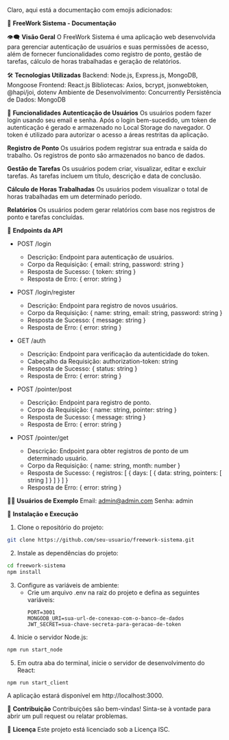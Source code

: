 Claro, aqui está a documentação com emojis adicionados:

📝 **FreeWork Sistema - Documentação**

👁️‍🗨️ **Visão Geral**
O FreeWork Sistema é uma aplicação web desenvolvida para gerenciar autenticação de usuários e suas permissões de acesso, além de fornecer funcionalidades como registro de ponto, gestão de tarefas, cálculo de horas trabalhadas e geração de relatórios.

🛠️ **Tecnologias Utilizadas**
Backend: Node.js, Express.js, MongoDB, Mongoose
Frontend: React.js
Bibliotecas: Axios, bcrypt, jsonwebtoken, @hapi/joi, dotenv
Ambiente de Desenvolvimento: Concurrently
Persistência de Dados: MongoDB

🚀 **Funcionalidades**
**Autenticação de Usuários**
Os usuários podem fazer login usando seu email e senha.
Após o login bem-sucedido, um token de autenticação é gerado e armazenado no Local Storage do navegador.
O token é utilizado para autorizar o acesso a áreas restritas da aplicação.

**Registro de Ponto**
Os usuários podem registrar sua entrada e saída do trabalho.
Os registros de ponto são armazenados no banco de dados.

**Gestão de Tarefas**
Os usuários podem criar, visualizar, editar e excluir tarefas.
As tarefas incluem um título, descrição e data de conclusão.

**Cálculo de Horas Trabalhadas**
Os usuários podem visualizar o total de horas trabalhadas em um determinado período.

**Relatórios**
Os usuários podem gerar relatórios com base nos registros de ponto e tarefas concluídas.

📡 **Endpoints da API**
- POST /login
  - Descrição: Endpoint para autenticação de usuários.
  - Corpo da Requisição: { email: string, password: string }
  - Resposta de Sucesso: { token: string }
  - Resposta de Erro: { error: string }

- POST /login/register
  - Descrição: Endpoint para registro de novos usuários.
  - Corpo da Requisição: { name: string, email: string, password: string }
  - Resposta de Sucesso: { message: string }
  - Resposta de Erro: { error: string }

- GET /auth
  - Descrição: Endpoint para verificação da autenticidade do token.
  - Cabeçalho da Requisição: authorization-token: string
  - Resposta de Sucesso: { status: string }
  - Resposta de Erro: { error: string }

- POST /pointer/post
  - Descrição: Endpoint para registro de ponto.
  - Corpo da Requisição: { name: string, pointer: string }
  - Resposta de Sucesso: { message: string }
  - Resposta de Erro: { error: string }

- POST /pointer/get
  - Descrição: Endpoint para obter registros de ponto de um determinado usuário.
  - Corpo da Requisição: { name: string, month: number }
  - Resposta de Sucesso: { registros: [ { days: [ { data: string, pointers: [ string ] } ] } ] }
  - Resposta de Erro: { error: string }

👩‍💻 **Usuários de Exemplo**
Email: admin@admin.com
Senha: admin

🔧 **Instalação e Execução**
1. Clone o repositório do projeto:
```bash
git clone https://github.com/seu-usuario/freework-sistema.git
```
2. Instale as dependências do projeto:
```bash
cd freework-sistema
npm install
```
3. Configure as variáveis de ambiente:
   - Crie um arquivo .env na raiz do projeto e defina as seguintes variáveis:
     ```
     PORT=3001
     MONGODB_URI=sua-url-de-conexao-com-o-banco-de-dados
     JWT_SECRET=sua-chave-secreta-para-geracao-de-token
     ```
4. Inicie o servidor Node.js:
```bash
npm run start_node
```
5. Em outra aba do terminal, inicie o servidor de desenvolvimento do React:
```bash
npm run start_client
```
A aplicação estará disponível em http://localhost:3000.

🤝 **Contribuição**
Contribuições são bem-vindas! Sinta-se à vontade para abrir um pull request ou relatar problemas.

📜 **Licença**
Este projeto está licenciado sob a Licença ISC.

